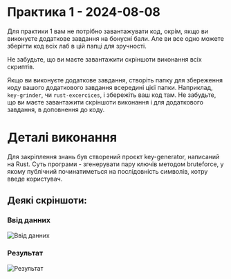 # Практика 1 - 2024-08-08

Для практики 1 вам не потрібно завантажувати код, окрім, якщо ви виконуєте
додаткове завдання на бонусні бали.  Але ви все одно можете зберігти код всіх
лаб в цій папці для зручності.

Не забудьте, що ви маєте завантажити скріншоти виконання всіх скриптів.

Якщо ви виконуєте додаткове завдання, створіть папку для збереження коду вашого
додаткового завдання всередині цієї папки.  Наприклад, `key-grinder`, чи
`rust-excercices`, і збережіть ваш код там.  Не забудьте, що ви маєте
завантажити скріншоти виконання і для додаткового завдання, в доповнення до
коду.

# Деталі виконання

Для закріплення знань був створений проєкт key-generator, написаний на Rust. Суть програми - згенерувати 
пару ключів методом bruteforce, у якому публічний починатиметься на послідовність символів, котру введе користувач.

## Деякі скріншоти:

### Ввід данних

![Ввід данних](https://res.cloudinary.com/dbkgbcqcf/image/upload/v1725477421/%D0%B2%D0%B2%D1%96%D0%B4_%D0%B4%D0%B0%D0%BD%D0%B8%D1%85_yme4b7.png)

### Результат

![Результат](https://res.cloudinary.com/dbkgbcqcf/image/upload/v1725477421/%D1%80%D0%B5%D0%B7%D1%83%D0%BB%D1%8C%D1%82%D0%B0%D1%82_fivijr.png)

